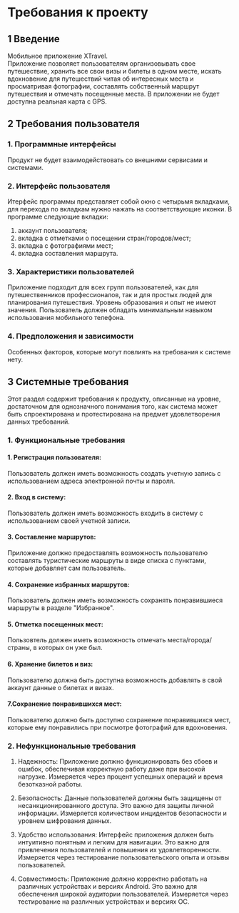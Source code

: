 # ﻿Требования к проекту

## 1 Введение

Мобильное приложение XTravel.  
Приложение  позволяет  пользователям  организовывать  свое путешествие, хранить все свои визы и билеты в одном месте, искать вдохновение  для  путешествий  читая  об  интересных  места  и просматривая  фотографии,  составлять  собственный  маршрут путешествия и отмечать посещенные места. 
В приложении не будет доступна реальная карта с GPS. 

## 2 Требования пользователя

### 1. Программные интерфейсы 

Продукт не будет взаимодействовать со внешними сервисами и системами. 

### 2. Интерфейс пользователя 

Итерфейс программы представляет собой окно с четырьмя вкладками, для перехода по вкладкам нужно нажать на соответствующие иконки. В программе следующие вкладки: 

1) аккаунт пользователя;  
2) вкладка с отметками о посещении стран/городов/мест;  
3) вкладка с фотографиями мест; 
4) вкладка составления маршрута.
   
### 3. Характеристики пользователей 

Приложение подходит для всех групп пользователей, как для путешественников профессионалов, так и для простых людей для планирования путешествия. Уровень образования и опыт не имеют значения. Пользователь должен обладать минимальным навыком использования мобильного телефона. 

### 4. Предположения и зависимости 

Особенных факторов, которые могут повлиять на требования к системе нету. 

## 3 Системные требования 

Этот раздел содержит требования к продукту, описанные на уровне, достаточном для однозначного понимания того, как система может быть спроектирована и протестирована на предмет удовлетворения данных требований. 

### 1. Функциональные требования 
#### 1. Регистрация пользователя: 
Пользователь должен иметь возможность создать учетную запись с использованием адреса электронной почты и пароля. 

#### 2. Вход в систему: 
Пользователь должен иметь возможность входить в систему с использованием своей учетной записи. 

#### 3. Составление маршрутов:
Приложение должно предоставлять возможность пользователю составлять туристические маршруты в виде списка с пунктами, которые добавляет сам пользователь. 

#### 4. Сохранение избранных маршрутов: 
Пользователь должен иметь возможность сохранять понравившиеся маршруты в разделе "Избранное". 

#### 5. Отметка посещенных мест: 
Пользовтель должен иметь возможность отмечать места/города/страны, в которых он уже был. 

#### 6. Хранение билетов и виз: 
Пользователю должна быть доступна возможность добавлять в свой аккаунт данные о билетах и визах. 

#### 7.Сохранение понравившихся мест: 
Пользователю должно быть доступно сохранение понравившихся мест, которые ему понравились при посмотре фотографий для вдохновения. 

### 2. Нефункциональные требования 

1. Надежность: Приложение должно функционировать без сбоев и ошибок, обеспечивая корректную работу даже при высокой нагрузке. Измеряется через процент успешных операций и время безотказной работы. 

2. Безопасность: Данные пользователей должны быть защищены от несанкционированного доступа. Это важно для защиты личной информации. Измеряется количеством инцидентов безопасности и уровнем шифрования данных. 

3. Удобство использования: Интерфейс приложения должен быть интуитивно понятным и легким для навигации. Это важно для привлечения пользователей и повышения их удовлетворенности. Измеряется через тестирование пользовательского опыта и отзывы пользователей. 

4. Совместимость: Приложение должно корректно работать на различных устройствах и версиях Android. Это важно для обеспечения широкой аудитории пользователей. Измеряется через тестирование на различных устройствах и версиях ОС. 
